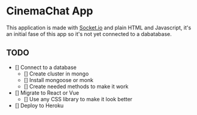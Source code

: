 # CinemaChat App
This application is made with [Socket.io](https://socket.io/) and plain HTML and Javascript, it's an initial fase of this app so it's not yet connected to a dabatabase.

## TODO
- [] Connect to a database
  - [] Create cluster in mongo
  - [] Install mongoose or monk
  - [] Create needed methods to make it work
- [] Migrate to React or Vue
  - [] Use any CSS library to make it look better
- [] Deploy to Heroku